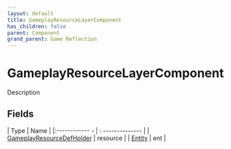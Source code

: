 ```yaml
---
layout: default
title: GameplayResourceLayerComponent
has_children: false
parent: Component
grand_parent: Game Reflection
---
```

# GameplayResourceLayerComponent
Description 

## Fields
| Type | Name |
|:------------ - | : -------------- |
| [GameplayResourceDefHolder](game-reflection/components/gameplay_resource_def_holder.md) | resource |
| [Entity](game-reflection/classes/entity.md) | ent |
